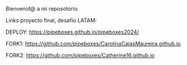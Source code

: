 Bienvenid@ a mi reposotorio.



Links proyecto final, desafío LATAM:

DEPLOY: https://pipeboxes.github.io/pipeboxes2024/

FORK1: https://github.com/pipeboxes/CarolinaCajasMaureira.github.io

FORK2: https://github.com/pipeboxes/Catherine16.github.io
